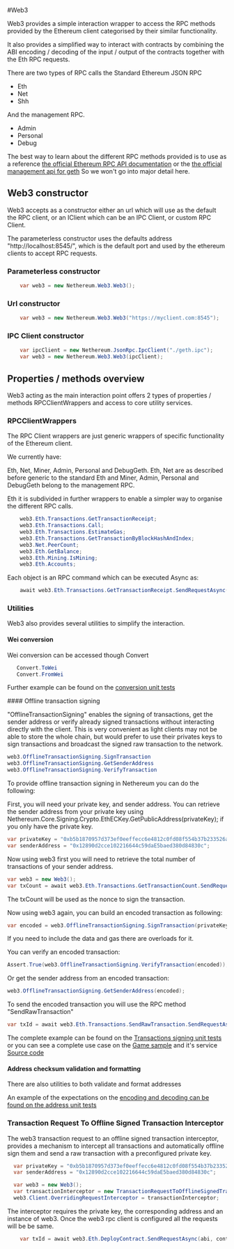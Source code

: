 #Web3

Web3 provides a simple interaction wrapper to access the RPC methods provided by the Ethereum client categorised by their similar functionality.

It also provides a simplified way to interact with contracts by combining the ABI encoding / decoding of the input / output of the contracts together with the Eth RPC requests.

There are two types of RPC calls the Standard Ethereum JSON RPC

* Eth
* Net
* Shh

And the management RPC.

* Admin
* Personal
* Debug

The best way to learn about the different RPC methods provided is to use as a reference [the official Ethereum RPC API documentation](https://github.com/ethereum/wiki/wiki/JSON-RPC) or the [the official management api for geth](https://github.com/ethereum/go-ethereum/wiki/Management-APIs)
So we won't go into major detail here.

## Web3 constructor

Web3 accepts as a constructor either an url which will use as the default the RPC client, or an IClient which can be an IPC Client, or custom RPC Client.
 
The parameterless constructor uses the defaults address "http://localhost:8545/", which is the default port and used by the ethereum clients to accept RPC requests.

### Parameterless constructor

```csharp
    var web3 = new Nethereum.Web3.Web3();
```

### Url constructor

```csharp
    var web3 = new Nethereum.Web3.Web3("https://myclient.com:8545");
```
### IPC Client constructor

```csharp
    var ipcClient = new Nethereum.JsonRpc.IpcClient("./geth.ipc");
    var web3 = new Nethereum.Web3.Web3(ipcClient);
```
## Properties / methods overview

Web3 acting as the main interaction point offers 2 types of properties / methods RPCClientWrappers and access to core utility services.

### RPCClientWrappers
The RPC Client wrappers are just generic wrappers of specific functionality of the Ethereum client.

We currently have:

Eth, Net, Miner, Admin, Personal and DebugGeth. Eth, Net are as described before generic to the standard Eth and Miner, Admin, Personal and DebugGeth belong to the management RPC.

Eth it is subdivided in further wrappers to enable a simpler way to organise the different RPC calls.

```csharp
    web3.Eth.Transactions.GetTransactionReceipt;
    web3.Eth.Transactions.Call;
    web3.Eth.Transactions.EstimateGas;
    web3.Eth.Transactions.GetTransactionByBlockHashAndIndex;
    web3.Net.PeerCount;
    web3.Eth.GetBalance;
    web3.Eth.Mining.IsMining;
    web3.Eth.Accounts;
```
Each object is an RPC command which can be executed Async as:

```csharp
    await web3.Eth.Transactions.GetTransactionReceipt.SendRequestAsync(transactionHash);
```

### Utilities
Web3 also provides several utilities to simplify the interaction.

#### Wei conversion

Wei conversion can be accessed though Convert

```csharp
   Convert.ToWei
   Convert.FromWei
```

Further example can be found on the [conversion unit tests](https://github.com/Nethereum/Nethereum/blob/master/src/Nethereum.Web3.Tests/ConversionTests.cs)

#### Offline transaction signing

"OfflineTransactionSigning" enables the signing of transactions, get the sender address or verify already signed transactions without interacting directly with the client.
This is very convenient as light clients may not be able to store the whole chain, but would prefer to use their privates keys to sign transactions and broadcast the signed raw transaction to the network.

```csharp
web3.OfflineTransactionSigning.SignTransaction
web3.OfflineTransactionSigning.GetSenderAddress
web3.OfflineTransactionSigning.VerifyTransaction
```

To provide offline transaction signing in Nethereum you can do the following:

First, you will need your private key, and sender address. You can retrieve the sender address from your private key using Nethereum.Core.Signing.Crypto.EthECKey.GetPublicAddress(privateKey); if you only have the private key.

```csharp
var privateKey = "0xb5b1870957d373ef0eeffecc6e4812c0fd08f554b37b233526acc331bf1544f7"; 
var senderAddress = "0x12890d2cce102216644c59daE5baed380d84830c";
```

Now using web3 first you will need to retrieve the total number of transactions of your sender address.

```csharp
var web3 = new Web3(); 
var txCount = await web3.Eth.Transactions.GetTransactionCount.SendRequestAsync(senderAddress);
```

The txCount will be used as the nonce to sign the transaction.

Now using web3 again, you can build an encoded transaction as following:

```csharp
var encoded = web3.OfflineTransactionSigning.SignTransaction(privateKey, receiveAddress, 10, txCount.Value);
```

If you need to include the data and gas there are overloads for it.

You can verify an encoded transaction: 

```csharp
Assert.True(web3.OfflineTransactionSigning.VerifyTransaction(encoded));
```

Or get the sender address from an encoded transaction:

```csharp
web3.OfflineTransactionSigning.GetSenderAddress(encoded);
```

To send the encoded transaction you will use the RPC method "SendRawTransaction"

```csharp
var txId = await web3.Eth.Transactions.SendRawTransaction.SendRequestAsync("0x" + encoded);
```

The complete example can be found on the [Transactions signing unit tests](https://github.com/Nethereum/Nethereum/blob/master/src/Nethereum.Web3.Tests/TransactionSigningTests.cs)
or you can see a complete use case on the [Game sample](https://github.com/Nethereum/Nethereum.Game.Sample/) and it's service [Source code](https://github.com/Nethereum/Nethereum.Game.Sample/blob/master/Forms/Core/Ethereum/GameScoreService.cs)

#### Address checksum validation and formatting
There are also utilities to both validate and format addresses

An example of the expectations on the [encoding and decoding can be found on the address unit tests](https://github.com/Nethereum/Nethereum/blob/master/src/Nethereum.ABI.Tests/AddressEncodingTests.cs)


### Transaction Request To Offline Signed Transaction Interceptor

The web3 transaction request to an offline signed transaction interceptor, provides a mechanism to intercept all transactions and automatically offline sign them and send a raw transaction with a preconfigured private key.

```csharp
  var privateKey = "0xb5b1870957d373ef0eeffecc6e4812c0fd08f554b37b233526acc331bf1544f7";
  var senderAddress = "0x12890d2cce102216644c59daE5baed380d84830c";

  var web3 = new Web3();
  var transactionInterceptor = new TransactionRequestToOfflineSignedTransactionInterceptor(senderAddress, privateKey, web3);
  web3.Client.OverridingRequestInterceptor = transactionInterceptor;
```

The interceptor requires the private key, the corresponding address and an instance of web3. Once the web3 rpc client is configured all the requests will be be same.

```csharp
    var txId = await web3.Eth.DeployContract.SendRequestAsync(abi, contractByteCode, senderAddress, new HexBigInteger(900000), 7);
```


